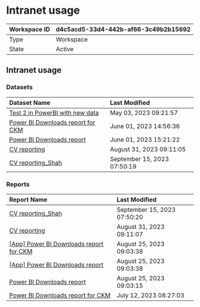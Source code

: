



# Intranet usage

|Workspace ID|d4c5acd5-33d4-442b-af66-3c49b2b15692|
| :--- | :--- |
|Type|Workspace|
|State|Active|

## Intranet usage

### Datasets

|Dataset Name|Last Modified|
| :--- | :--- |
|[Test 2 in PowerBI with new data](../Datasets/Test-2-in-PowerBI-with-new-data.md)|May 03, 2023 09:21:57|
|[Power BI Downloads report for CKM](../Datasets/Power-BI-Downloads-report-for-CKM.md)|June 01, 2023 14:56:36|
|[Power BI Downloads report](../Datasets/Power-BI-Downloads-report.md)|June 01, 2023 15:21:22|
|[CV reporting](../Datasets/CV-reporting.md)|August 31, 2023 09:11:05|
|[CV reporting_Shah](../Datasets/CV-reporting_Shah.md)|September 15, 2023 07:50:19|

### Reports

|Report Name|Last Modified|
| :--- | :--- |
|[CV reporting_Shah](../Reports/CV-reporting_Shah.md)|September 15, 2023 07:50:20|
|[CV reporting](../Reports/CV-reporting.md)|August 31, 2023 09:11:07|
|[[App] Power BI Downloads report for CKM](../Reports/[App]-Power-BI-Downloads-report-for-CKM.md)|August 25, 2023 09:03:38|
|[[App] Power BI Downloads report](../Reports/[App]-Power-BI-Downloads-report.md)|August 25, 2023 09:03:38|
|[Power BI Downloads report](../Reports/Power-BI-Downloads-report.md)|August 25, 2023 09:03:15|
|[Power BI Downloads report for CKM](../Reports/Power-BI-Downloads-report-for-CKM.md)|July 12, 2023 08:27:03|
